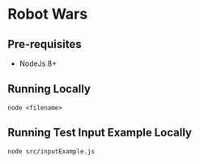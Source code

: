 # Robot Wars

## Pre-requisites

* NodeJs 8+

## Running Locally
`node <filename>`

## Running Test Input Example Locally
`node src/inputExample.js`
